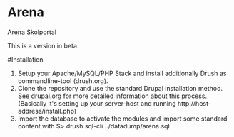 # Arena
Arena Skolportal

This is a version in beta.

#Installation

1. Setup your Apache/MySQL/PHP Stack and install additionally Drush as
	 commandline-tool (drush.org).
2. Clone the repository and use the standard Drupal installation method. See
	 drupal.org for more detailed information about this process. (Basically it's
	 setting up your server-host and running http://host-address/install.php)
3. Import the database to activate the modules and import some standard content
	 with $> drush sql-cli ../datadump/arena.sql


